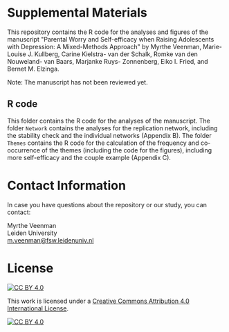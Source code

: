 # Supplemental Materials 
This repository contains the R code for the analyses and figures of the manuscript "Parental Worry and Self-efficacy when Raising Adolescents with Depression: A Mixed-Methods Approach" by Myrthe Veenman, Marie-Louise J. Kullberg, Carine Kielstra- van der Schalk, Romke van den Nouweland- van Baars, Marjanke Ruys- Zonnenberg, Eiko I. Fried, and Bernet M. Elzinga. 

Note: The manuscript has not been reviewed yet. 

## R code 
This folder contains the R code for the analyses of the manuscript. The folder `Network` contains the analyses for the replication network, including the stability check and the individual networks (Appendix B). The folder `Themes` contains the R code for the calculation of the frequency and co-occurrence of the themes (including the code for the figures), including more self-efficacy and the couple example (Appendix C).  

# Contact Information 
In case you have questions about the repository or our study, you can contact: 

Myrthe Veenman  
Leiden University  
m.veenman@fsw.leidenuniv.nl 

# License

[![CC BY 4.0][cc-by-shield]][cc-by]

This work is licensed under a
[Creative Commons Attribution 4.0 International License][cc-by].

[![CC BY 4.0][cc-by-image]][cc-by]

[cc-by]: http://creativecommons.org/licenses/by/4.0/
[cc-by-image]: https://i.creativecommons.org/l/by/4.0/88x31.png
[cc-by-shield]: https://img.shields.io/badge/License-CC%20BY%204.0-lightgrey.svg
